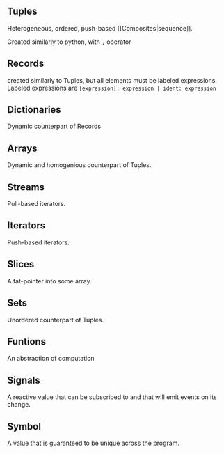 ## Tuples

Heterogeneous, ordered, push-based [[Composites|sequence]].

Created similarly to python, with `,` operator

## Records

created similarly to Tuples, but all elements must be labeled expressions. 
Labeled expressions are
`[expression]: expression | ident: expression`

## Dictionaries

Dynamic counterpart of Records

## Arrays

Dynamic and homogenious counterpart of Tuples.

## Streams

Pull-based iterators. 

## Iterators

Push-based iterators.

## Slices

A fat-pointer into some array.

## Sets

Unordered counterpart of Tuples.

## Funtions

An abstraction of computation

## Signals

A reactive value that can be subscribed to and that will emit events on its change.

## Symbol

A value that is guaranteed to be unique across the program.